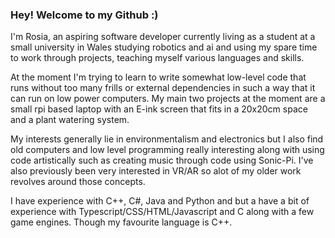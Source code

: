 ### Hey! Welcome to my Github :)

I'm Rosia, an aspiring software developer currently living as a student at a small university in Wales studying robotics and ai and using my spare time to work through projects, teaching myself various languages and skills. 

At the moment I'm trying to learn to write somewhat low-level code that runs without too many frills or external dependencies in such a way that it can run on low power computers. My main two projects at the moment are a small rpi based laptop with an E-ink screen that fits in a 20x20cm space and a plant watering system.

My interests generally lie in environmentalism and electronics but I also find old computers and low level programming really interesting along with using code artistically such as creating music through code using Sonic-Pi. I've also previously been very interested in VR/AR so alot of my older work revolves around those concepts.

I have experience with C++, C#, Java and Python and but a have a bit of experience with Typescript/CSS/HTML/Javascript and C along with a few game engines. Though my favourite language is C++.
